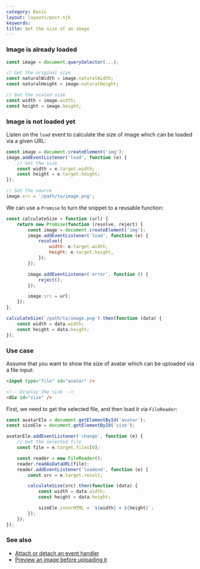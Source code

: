 ```yaml
---
category: Basic
layout: layouts/post.njk
keywords:
title: Get the size of an image
---
```


### Image is already loaded

```js
const image = document.querySelector(...);

// Get the original size
const naturalWidth = image.naturalWidth;
const naturalHeight = image.naturalHeight;

// Get the scaled size
const width = image.width;
const height = image.height;
```

### Image is not loaded yet

Listen on the `load` event to calculate the size of image which can be loaded via a given URL:

```js
const image = document.createElement('img');
image.addEventListener('load', function (e) {
    // Get the size
    const width = e.target.width;
    const height = e.target.height;
});

// Set the source
image.src = '/path/to/image.png';
```

We can use a `Promise` to turn the snippet to a reusable function:

```js
const calculateSize = function (url) {
    return new Promise(function (resolve, reject) {
        const image = document.createElement('img');
        image.addEventListener('load', function (e) {
            resolve({
                width: e.target.width,
                height: e.target.height,
            });
        });

        image.addEventListener('error', function () {
            reject();
        });

        image.src = url;
    });
};

calculateSize('/path/to/image.png').then(function (data) {
    const width = data.width;
    const height = data.height;
});
```

### Use case

Assume that you want to show the size of avatar which can be uploaded via a file input:

```html
<input type="file" id="avatar" />

<!-- Display the size -->
<div id="size" />
```

First, we need to get the selected file, and then load it via `FileReader`:

```js
const avatarEle = document.getElementById('avatar');
const sizeEle = document.getElementById('size');

avatarEle.addEventListener('change', function (e) {
    // Get the selected file
    const file = e.target.files[0];

    const reader = new FileReader();
    reader.readAsDataURL(file);
    reader.addEventListener('loadend', function (e) {
        const src = e.target.result;

        calculateSize(src).then(function (data) {
            const width = data.width;
            const height = data.height;

            sizeEle.innerHTML = `${width} x ${height}`;
        });
    });
});
```

### See also

-   [Attach or detach an event handler](/attach-or-detach-an-event-handler)
-   [Preview an image before uploading it](/preview-an-image-before-uploading-it)
